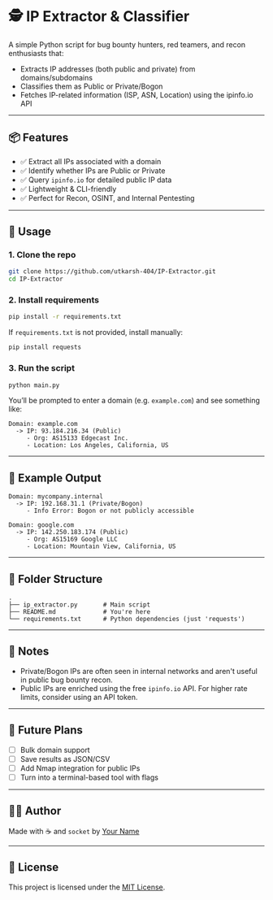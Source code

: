 # 🕵️ IP Extractor & Classifier

A simple Python script for bug bounty hunters, red teamers, and recon enthusiasts that:

- Extracts IP addresses (both public and private) from domains/subdomains
- Classifies them as Public or Private/Bogon
- Fetches IP-related information (ISP, ASN, Location) using the ipinfo.io API

---

## 📦 Features

- ✅ Extract all IPs associated with a domain
- ✅ Identify whether IPs are Public or Private
- ✅ Query `ipinfo.io` for detailed public IP data
- ✅ Lightweight & CLI-friendly
- ✅ Perfect for Recon, OSINT, and Internal Pentesting

---

## 🚀 Usage

### 1. Clone the repo

```bash
git clone https://github.com/utkarsh-404/IP-Extractor.git
cd IP-Extractor
````

### 2. Install requirements

```bash
pip install -r requirements.txt
```

If `requirements.txt` is not provided, install manually:

```bash
pip install requests
```

### 3. Run the script

```bash
python main.py
```

You’ll be prompted to enter a domain (e.g. `example.com`) and see something like:

```
Domain: example.com
  -> IP: 93.184.216.34 (Public)
     - Org: AS15133 Edgecast Inc.
     - Location: Los Angeles, California, US
```

---

## 🔧 Example Output

```
Domain: mycompany.internal
  -> IP: 192.168.31.1 (Private/Bogon)
     - Info Error: Bogon or not publicly accessible

Domain: google.com
  -> IP: 142.250.183.174 (Public)
     - Org: AS15169 Google LLC
     - Location: Mountain View, California, US
```

---

## 📂 Folder Structure

```
.
├── ip_extractor.py       # Main script
├── README.md             # You're here
└── requirements.txt      # Python dependencies (just 'requests')
```

---

## 🔐 Notes

* Private/Bogon IPs are often seen in internal networks and aren't useful in public bug bounty recon.
* Public IPs are enriched using the free `ipinfo.io` API. For higher rate limits, consider using an API token.

---

## 🤖 Future Plans

* [ ] Bulk domain support
* [ ] Save results as JSON/CSV
* [ ] Add Nmap integration for public IPs
* [ ] Turn into a terminal-based tool with flags

---

## 🧑‍💻 Author

Made with ☕ and `socket` by [Your Name](https://github.com/utkarsh-404)

---

## 📜 License

This project is licensed under the [MIT License](LICENSE).

```
